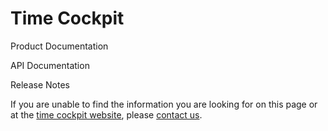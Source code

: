 # Time Cockpit

<div class="row tc-card-row">
<div class="col-sm-4 tc-card">
<div onclick="document.location.href='/doc/getting-started/overview.md'">
    <p><span class="glyphicon glyphicon-book" aria-hidden="true"></span></p>
    <p>Product Documentation</p>
</div>
</div>

<div class="col-sm-4 tc-card">
<div onclick="document.location.href='/api/'">
    <p><span class="glyphicon glyphicon-search" aria-hidden="true"></span></p>
    <p>API Documentation</p>
</div>
</div>

<div class="col-sm-4 tc-card">
<div onclick="document.location.href='/release-notes/2017-06.html'">
    <p><span class="glyphicon glyphicon-refresh" aria-hidden="true"></span></p>
    <p>Release Notes</p>
</div>
</div>
</div>

If you are unable to find the information you are looking for on this page or at the [time cockpit website](http://www.timecockpit.com), please [contact us](http://www.timecockpit.com/help-support/contact-us).